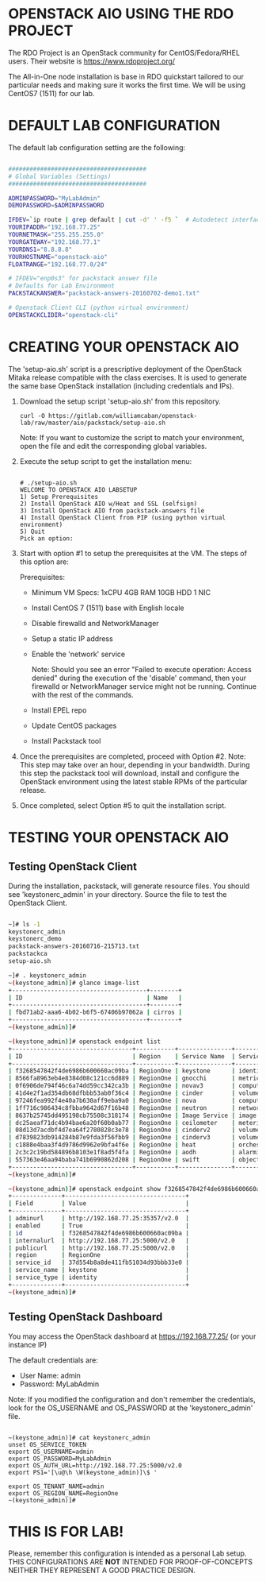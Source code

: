 OPENSTACK AIO USING THE RDO PROJECT
===================================

The RDO Project is an OpenStack community for CentOS/Fedora/RHEL users. Their website is https://www.rdoproject.org/

The All-in-One node installation is base in RDO quickstart tailored to our particular needs and making sure it works the first time. We will be using CentOS7 (1511) for our lab.


DEFAULT LAB CONFIGURATION
=========================

The default lab configuration setting are the following:

```bash

#######################################
# Global Variables (Settings)
#######################################

ADMINPASSWORD="MyLabAdmin"
DEMOPASSWORD=$ADMINPASSWORD

IFDEV=`ip route | grep default | cut -d' ' -f5 `  # Autodetect interface with default route 
YOURIPADDR="192.168.77.25"
YOURNETMASK="255.255.255.0"
YOURGATEWAY="192.168.77.1"
YOURDNS1="8.8.8.8"
YOURHOSTNAME="openstack-aio"
FLOATRANGE="192.168.77.0/24"

# IFDEV="enp0s3" for packstack answer file
# Defaults for Lab Environment
PACKSTACKANSWER="packstack-answers-20160702-demo1.txt"

# Openstack Client CLI (python virtual environment)
OPENSTACKCLIDIR="openstack-cli"

```


CREATING YOUR OPENSTACK AIO
===========================

The 'setup-aio.sh' script is a prescriptive deployment of the OpenStack Mitaka release compatible with the class exercises. It is used to generate the same base OpenStack installation (including credentials and IPs).

1. Download the setup script 'setup-aio.sh' from this repository.

	```console
	curl -O https://gitlab.com/williamcaban/openstack-lab/raw/master/aio/packstack/setup-aio.sh
	```

	Note: If you want to customize the script to match your environment, open the file and edit the corresponding global variables.


2. Execute the setup script to get the installation menu:

	```console

	# ./setup-aio.sh
	WELCOME TO OPENSTACK AIO LABSETUP
	1) Setup Prerequisites
	2) Install OpenStack AIO w/Heat and SSL (selfsign)
	3) Install OpenStack AIO from packstack-answers file
	4) Install OpenStack Client from PIP (using python virtual environment)
	5) Quit
	Pick an option:

	```

3. Start with option #1 to setup the prerequisites at the VM. The steps of this option are:

	Prerequisites:
	- Minimum VM Specs: 1xCPU 4GB RAM 10GB HDD 1 NIC
	- Install CentOS 7 (1511) base with English locale
	- Disable firewalld and NetworkManager
	- Setup a static IP address
	- Enable the 'network' service

		Note: Should you see an error "Failed to execute operation: Access denied" during the execution of the 'disable' command, then your firewalld or NetworkManager service might not be running. Continue with the rest of the commands.

	- Install EPEL repo
	- Update CentOS packages
	- Install Packstack tool

4. Once the prerequisites are completed, proceed with Option #2.
	Note: This step may take over an hour, depending in your bandwidth. During this step the packstack tool will download, install and configure the OpenStack environment using the latest stable RPMs of the particular release.

5. Once completed, select Option #5 to quit the installation script.

TESTING YOUR OPENSTACK AIO
==========================

Testing OpenStack Client
------------------------
During the installation, packstack, will generate resource files. You should see 'keystonerc_admin' in your directory. Source the file to test the OpenStack Client.

```bash

~]# ls -1
keystonerc_admin
keystonerc_demo
packstack-answers-20160716-215713.txt
packstackca
setup-aio.sh

~]# . keystonerc_admin
~(keystone_admin)]# glance image-list
+--------------------------------------+--------+
| ID                                   | Name   |
+--------------------------------------+--------+
| fbd71ab2-aaa6-4b02-b6f5-67406b97062a | cirros |
+--------------------------------------+--------+
~(keystone_admin)]#

~(keystone_admin)]# openstack endpoint list
+----------------------------------+-----------+---------------+---------------+
| ID                               | Region    | Service Name  | Service Type  |
+----------------------------------+-----------+---------------+---------------+
| f3268547842f4de6986b600660ac09ba | RegionOne | keystone      | identity      |
| 8566fa8963eb4e8384d08c121cc6d889 | RegionOne | gnocchi       | metric        |
| 0f6906de794f46c6a74dd59cc342ca3b | RegionOne | novav3        | computev3     |
| 41d4e2f1ad354db68dfbbb53ab0f36c4 | RegionOne | cinder        | volume        |
| 97246fea992f4e40a7b630aff9eba9a0 | RegionOne | nova          | compute       |
| 1ff716c986434c8fbba9642d67f16b48 | RegionOne | neutron       | network       |
| 8637b25745dd495198cb75508c318174 | RegionOne | Image Service | image         |
| dc25aeaf71dc4b94bae6a20f60b0ab77 | RegionOne | ceilometer    | metering      |
| 08d13d7acdbf4d7ea64f2780828c3e78 | RegionOne | cinderv2      | volumev2      |
| d7839823db914284b87e9fda3f56fbb9 | RegionOne | cinderv3      | volumev3      |
| c1888e4baa3f4d9786d9962e9bfa4f6e | RegionOne | heat          | orchestration |
| 2c3c2c19bd584896b8103e1f8ad5f4fa | RegionOne | aodh          | alarming      |
| 557363e46aa94baba741b6990862d208 | RegionOne | swift         | object-store  |
+----------------------------------+-----------+---------------+---------------+
~(keystone_admin)]#

~(keystone_admin)]# openstack endpoint show f3268547842f4de6986b600660ac09ba        # Note: Choose one of the endpoints IDs 
+--------------+----------------------------------+
| Field        | Value                            |
+--------------+----------------------------------+
| adminurl     | http://192.168.77.25:35357/v2.0  |
| enabled      | True                             |
| id           | f3268547842f4de6986b600660ac09ba |
| internalurl  | http://192.168.77.25:5000/v2.0   |
| publicurl    | http://192.168.77.25:5000/v2.0   |
| region       | RegionOne                        |
| service_id   | 37d554b8a8de411fb51034d93bbb33e0 |
| service_name | keystone                         |
| service_type | identity                         |
+--------------+----------------------------------+
~(keystone_admin)]#

```

Testing OpenStack Dashboard
---------------------------

You may access the OpenStack dashboard at https://192.168.77.25/ (or your instance IP)

The default credentials are:

- User Name: admin
- Password: MyLabAdmin

Note: If you modified the configuration and don't remember the credentials, look for the OS_USERNAME and OS_PASSWORD at the 'keystonerc_admin' file.

```console

~(keystone_admin)]# cat keystonerc_admin
unset OS_SERVICE_TOKEN
export OS_USERNAME=admin
export OS_PASSWORD=MyLabAdmin
export OS_AUTH_URL=http://192.168.77.25:5000/v2.0
export PS1='[\u@\h \W(keystone_admin)]\$ '

export OS_TENANT_NAME=admin
export OS_REGION_NAME=RegionOne
~(keystone_admin)]#

```

THIS IS FOR LAB!
================

Please, remember this configuration is intended as a personal Lab setup. THIS CONFIGURATIONS ARE **NOT** INTENDED FOR PROOF-OF-CONCEPTS NEITHER THEY REPRESENT A GOOD PRACTICE DESIGN.


